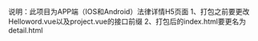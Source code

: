 说明：此项目为APP端（IOS和Android）法律详情H5页面
1、打包之前要更改Helloword.vue以及project.vue的接口前缀
2、打包后的index.html要更名为detail.html
